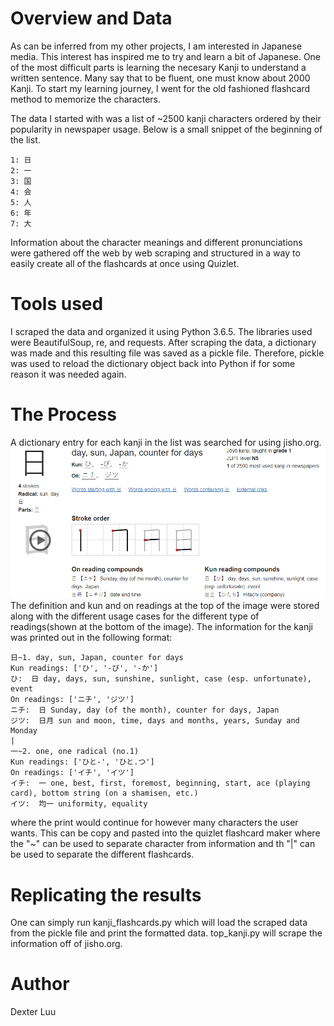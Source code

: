 # Overview and Data
As can be inferred from my other projects, I am interested in Japanese media. This interest has inspired me to try and learn a bit of Japanese. One of the most difficult parts is learning the necesary Kanji to understand a written sentence. Many say that to be fluent, one must know about 2000 Kanji. To start my learning journey, I went for the old fashioned flashcard method to memorize the characters.

The data I started with was a list of ~2500 kanji characters ordered by their popularity in newspaper usage. Below is a small snippet of the beginning of the list.
```
1: 日
2: 一
3: 国
4: 会
5: 人
6: 年
7: 大
```
Information about the character meanings and different pronunciations were gathered off the web by web scraping and structured in a way to easily create all of the flashcards at once using Quizlet.

# Tools used
I scraped the data and organized it using Python 3.6.5. The libraries used were BeautifulSoup, re, and requests. After scraping the data, a dictionary was made and this resulting file was saved as a pickle file. Therefore, pickle was used to reload the dictionary object back into Python if for some reason it was needed again.

# The Process
A dictionary entry for each kanji in the list was searched for using jisho.org.
![Screenshot](jisho_ss.png)
The definition and kun and on readings at the top of the image were stored along with the different usage cases for the different type of readings(shown at the bottom of the image). The information for the kanji was printed out in the following format:
```
日~1. day, sun, Japan, counter for days
Kun readings: ['ひ', '-び', '-か']
ひ:  日 day, days, sun, sunshine, sunlight, case (esp. unfortunate), event
On readings: ['ニチ', 'ジツ']
ニチ:  日 Sunday, day (of the month), counter for days, Japan
ジツ:  日月 sun and moon, time, days and months, years, Sunday and Monday
|
一~2. one, one radical (no.1)
Kun readings: ['ひと-', 'ひと.つ']
On readings: ['イチ', 'イツ']
イチ:  一 one, best, first, foremost, beginning, start, ace (playing card), bottom string (on a shamisen, etc.)
イツ:  均一 uniformity, equality
```
where the print would continue for however many characters the user wants. This can be copy and pasted into the quizlet flashcard maker where the "~" can be used to separate character from information and th "|" can be used to separate the different flashcards.

# Replicating the results
One can simply run kanji_flashcards.py which will load the scraped data from the pickle file and print the formatted data. top_kanji.py will scrape the information off of jisho.org.

# Author
Dexter Luu
